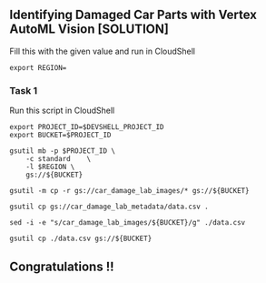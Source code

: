 ## Identifying Damaged Car Parts with Vertex AutoML Vision [SOLUTION]

Fill this with the given value and run in CloudShell
```
export REGION=
```
### Task 1
Run this script in CloudShell
```
export PROJECT_ID=$DEVSHELL_PROJECT_ID
export BUCKET=$PROJECT_ID

gsutil mb -p $PROJECT_ID \
    -c standard    \
    -l $REGION \
    gs://${BUCKET}

gsutil -m cp -r gs://car_damage_lab_images/* gs://${BUCKET}

gsutil cp gs://car_damage_lab_metadata/data.csv .

sed -i -e "s/car_damage_lab_images/${BUCKET}/g" ./data.csv

gsutil cp ./data.csv gs://${BUCKET}
```

## Congratulations !! 
